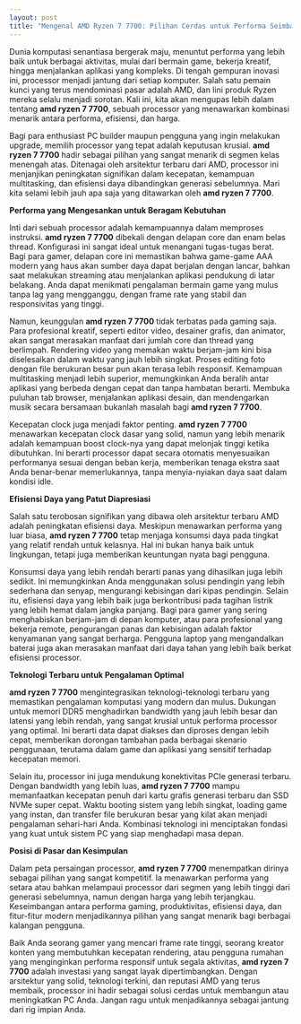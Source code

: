```yaml
---
layout: post
title: "Mengenal AMD Ryzen 7 7700: Pilihan Cerdas untuk Performa Seimbang"
---
```


Dunia komputasi senantiasa bergerak maju, menuntut performa yang lebih baik untuk berbagai aktivitas, mulai dari bermain game, bekerja kreatif, hingga menjalankan aplikasi yang kompleks. Di tengah gempuran inovasi ini, processor menjadi jantung dari setiap komputer. Salah satu pemain kunci yang terus mendominasi pasar adalah AMD, dan lini produk Ryzen mereka selalu menjadi sorotan. Kali ini, kita akan mengupas lebih dalam tentang **amd ryzen 7 7700**, sebuah processor yang menawarkan kombinasi menarik antara performa, efisiensi, dan harga.

Bagi para enthusiast PC builder maupun pengguna yang ingin melakukan upgrade, memilih processor yang tepat adalah keputusan krusial. **amd ryzen 7 7700** hadir sebagai pilihan yang sangat menarik di segmen kelas menengah atas. Ditenagai oleh arsitektur terbaru dari AMD, processor ini menjanjikan peningkatan signifikan dalam kecepatan, kemampuan multitasking, dan efisiensi daya dibandingkan generasi sebelumnya. Mari kita selami lebih jauh apa saja yang ditawarkan oleh **amd ryzen 7 7700**.

**Performa yang Mengesankan untuk Beragam Kebutuhan**

Inti dari sebuah processor adalah kemampuannya dalam memproses instruksi. **amd ryzen 7 7700** dibekali dengan delapan core dan enam belas thread. Konfigurasi ini sangat ideal untuk menangani tugas-tugas berat. Bagi para gamer, delapan core ini memastikan bahwa game-game AAA modern yang haus akan sumber daya dapat berjalan dengan lancar, bahkan saat melakukan streaming atau menjalankan aplikasi pendukung di latar belakang. Anda dapat menikmati pengalaman bermain game yang mulus tanpa lag yang mengganggu, dengan frame rate yang stabil dan responsivitas yang tinggi.

Namun, keunggulan **amd ryzen 7 7700** tidak terbatas pada gaming saja. Para profesional kreatif, seperti editor video, desainer grafis, dan animator, akan sangat merasakan manfaat dari jumlah core dan thread yang berlimpah. Rendering video yang memakan waktu berjam-jam kini bisa diselesaikan dalam waktu yang jauh lebih singkat. Proses editing foto dengan file berukuran besar pun akan terasa lebih responsif. Kemampuan multitasking menjadi lebih superior, memungkinkan Anda beralih antar aplikasi yang berbeda dengan cepat dan tanpa hambatan berarti. Membuka puluhan tab browser, menjalankan aplikasi desain, dan mendengarkan musik secara bersamaan bukanlah masalah bagi **amd ryzen 7 7700**.

Kecepatan clock juga menjadi faktor penting. **amd ryzen 7 7700** menawarkan kecepatan clock dasar yang solid, namun yang lebih menarik adalah kemampuan boost clock-nya yang dapat melonjak tinggi ketika dibutuhkan. Ini berarti processor dapat secara otomatis menyesuaikan performanya sesuai dengan beban kerja, memberikan tenaga ekstra saat Anda benar-benar memerlukannya, tanpa menyia-nyiakan daya saat dalam kondisi idle.

**Efisiensi Daya yang Patut Diapresiasi**

Salah satu terobosan signifikan yang dibawa oleh arsitektur terbaru AMD adalah peningkatan efisiensi daya. Meskipun menawarkan performa yang luar biasa, **amd ryzen 7 7700** tetap menjaga konsumsi daya pada tingkat yang relatif rendah untuk kelasnya. Hal ini bukan hanya baik untuk lingkungan, tetapi juga memberikan keuntungan nyata bagi pengguna.

Konsumsi daya yang lebih rendah berarti panas yang dihasilkan juga lebih sedikit. Ini memungkinkan Anda menggunakan solusi pendingin yang lebih sederhana dan senyap, mengurangi kebisingan dari kipas pendingin. Selain itu, efisiensi daya yang lebih baik juga berkontribusi pada tagihan listrik yang lebih hemat dalam jangka panjang. Bagi para gamer yang sering menghabiskan berjam-jam di depan komputer, atau para profesional yang bekerja remote, pengurangan panas dan kebisingan adalah faktor kenyamanan yang sangat berharga. Pengguna laptop yang mengandalkan baterai juga akan merasakan manfaat dari daya tahan yang lebih baik berkat efisiensi processor.

**Teknologi Terbaru untuk Pengalaman Optimal**

**amd ryzen 7 7700** mengintegrasikan teknologi-teknologi terbaru yang memastikan pengalaman komputasi yang modern dan mulus. Dukungan untuk memori DDR5 menghadirkan bandwidth yang jauh lebih besar dan latensi yang lebih rendah, yang sangat krusial untuk performa processor yang optimal. Ini berarti data dapat diakses dan diproses dengan lebih cepat, memberikan dorongan tambahan pada berbagai skenario penggunaan, terutama dalam game dan aplikasi yang sensitif terhadap kecepatan memori.

Selain itu, processor ini juga mendukung konektivitas PCIe generasi terbaru. Dengan bandwidth yang lebih luas, **amd ryzen 7 7700** mampu memanfaatkan kecepatan penuh dari kartu grafis generasi terbaru dan SSD NVMe super cepat. Waktu booting sistem yang lebih singkat, loading game yang instan, dan transfer file berukuran besar yang kilat akan menjadi pengalaman sehari-hari Anda. Kombinasi teknologi ini menciptakan fondasi yang kuat untuk sistem PC yang siap menghadapi masa depan.

**Posisi di Pasar dan Kesimpulan**

Dalam peta persaingan processor, **amd ryzen 7 7700** menempatkan dirinya sebagai pilihan yang sangat kompetitif. Ia menawarkan performa yang setara atau bahkan melampaui processor dari segmen yang lebih tinggi dari generasi sebelumnya, namun dengan harga yang lebih terjangkau. Keseimbangan antara performa gaming, produktivitas, efisiensi daya, dan fitur-fitur modern menjadikannya pilihan yang sangat menarik bagi berbagai kalangan pengguna.

Baik Anda seorang gamer yang mencari frame rate tinggi, seorang kreator konten yang membutuhkan kecepatan rendering, atau pengguna rumahan yang menginginkan performa responsif untuk segala aktivitas, **amd ryzen 7 7700** adalah investasi yang sangat layak dipertimbangkan. Dengan arsitektur yang solid, teknologi terkini, dan reputasi AMD yang terus membaik, processor ini hadir sebagai solusi cerdas untuk membangun atau meningkatkan PC Anda. Jangan ragu untuk menjadikannya sebagai jantung dari rig impian Anda.
